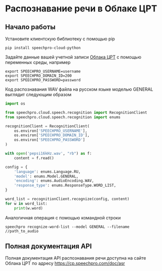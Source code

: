# Распознавание речи в Облаке ЦРТ

## Начало работы
Установите клиентскую библиотеку с помощью pip
```
pip install speechpro-cloud-python
```

Задайте данные вашей учетной записи [Облака ЦРТ](https://cp.speechpro.com) с помощью переменных среды, например
```
export SPEECHPRO_USERNAME=username
export SPEECHPRO_DOMAIN_ID=200
export SPEECHPRO_PASSWORD=password
```

Код распознавания WAV файла на русском языке моделью GENERAL выглядит следующим образом
```python
import os

from speechpro.cloud.speech.recognition import RecognitionClient
from speechpro.cloud.speech.recognition import enums

recognitionClient = RecognitionClient(
    os.environ['SPEECHPRO_USERNAME'],
    os.environ['SPEECHPRO_DOMAIN_ID'],
    os.environ['SPEECHPRO_PASSWORD']
)

with open('pepsi16kHz.wav', "rb") as f:
    content = f.read()

config = {
    'language': enums.Language.RU,
    'model': enums.Model.GENERAL,
    'encoding': enums.AudioEncoding.WAV,
    'response_type': enums.ResponseType.WORD_LIST,
}

word_list = recognitionClient.recognize(config, content)
for w in word_list:
    print(w.word)
```

Аналогичная операция с помощью командной строки
```
speechpro recognize-word-list --model GENERAL --filename //path_to_audio
```

## Полная документация API
Полная документация API распознавания речи доступна на сайте Облака ЦРТ по адресу https://cp.speechpro.com/doc/asr
